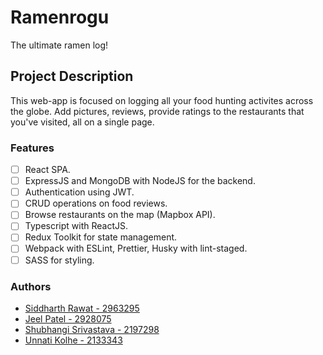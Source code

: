 # Ramenrogu

The ultimate ramen log!

## Project Description

This web-app is focused on logging all your food hunting activites across the globe. Add pictures, reviews, provide ratings to the restaurants that you've visited, all on a single page.

### Features

- [ ] React SPA.
- [ ] ExpressJS and MongoDB with NodeJS for the backend.
- [ ] Authentication using JWT.
- [ ] CRUD operations on food reviews.
- [ ] Browse restaurants on the map (Mapbox API).
- [ ] Typescript with ReactJS.
- [ ] Redux Toolkit for state management.
- [ ] Webpack with ESLint, Prettier, Husky with lint-staged.
- [ ] SASS for styling.

### Authors

- [Siddharth Rawat - 2963295](mailto:rawat.sid@northeastern.edu)
- [Jeel Patel - 2928075](mailto:patel.jeel@northeastern.edu)
- [Shubhangi Srivastava - 2197298](mailto:srivastava.sh@northeastern.edu)
- [Unnati Kolhe - 2133343](mailto:kolhe.u@northeastern.edu)

